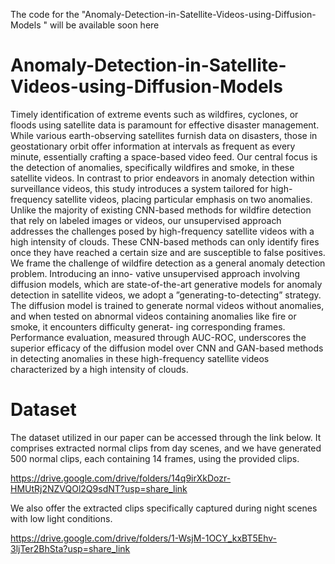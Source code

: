 The code for the "Anomaly-Detection-in-Satellite-Videos-using-Diffusion-Models
" will be available soon here 

# Anomaly-Detection-in-Satellite-Videos-using-Diffusion-Models


Timely identification of extreme events such as
wildfires, cyclones, or floods using satellite data is paramount
for effective disaster management. While various earth-observing
satellites furnish data on disasters, those in geostationary orbit
offer information at intervals as frequent as every minute,
essentially crafting a space-based video feed. Our central focus
is the detection of anomalies, specifically wildfires and smoke, in
these satellite videos. In contrast to prior endeavors in anomaly
detection within surveillance videos, this study introduces
a system tailored for high-frequency satellite videos, placing
particular emphasis on two anomalies. Unlike the majority of
existing CNN-based methods for wildfire detection that rely on
labeled images or videos, our unsupervised approach addresses
the challenges posed by high-frequency satellite videos with a high
intensity of clouds. These CNN-based methods can only identify
fires once they have reached a certain size and are susceptible
to false positives. We frame the challenge of wildfire detection
as a general anomaly detection problem. Introducing an inno-
vative unsupervised approach involving diffusion models, which
are state-of-the-art generative models for anomaly detection in
satellite videos, we adopt a ”generating-to-detecting” strategy.
The diffusion model is trained to generate normal videos without
anomalies, and when tested on abnormal videos containing
anomalies like fire or smoke, it encounters difficulty generat-
ing corresponding frames. Performance evaluation, measured
through AUC-ROC, underscores the superior efficacy of the
diffusion model over CNN and GAN-based methods in detecting
anomalies in these high-frequency satellite videos characterized
by a high intensity of clouds.


# Dataset 
The dataset utilized in our paper can be accessed through the link below. It comprises extracted normal clips from day scenes, and we have generated 500 normal clips, each containing 14 frames, using the provided clips.

https://drive.google.com/drive/folders/14q9irXkDozr-HMUtRj2NZVQOl2Q9sdNT?usp=share_link

We also offer the extracted clips specifically captured during night scenes with low light conditions.

https://drive.google.com/drive/folders/1-WsjM-1OCY_kxBT5Ehv-3ljTer2BhSta?usp=share_link



